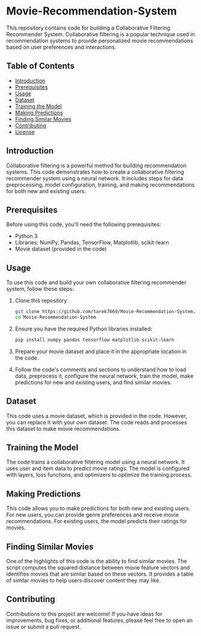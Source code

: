 # Movie-Recommendation-System

This repository contains code for building a Collaborative Filtering Recommender System. Collaborative filtering is a popular technique used in recommendation systems to provide personalized movie recommendations based on user preferences and interactions.

## Table of Contents
- [Introduction](#introduction)
- [Prerequisites](#prerequisites)
- [Usage](#usage)
- [Dataset](#dataset)
- [Training the Model](#training-the-model)
- [Making Predictions](#making-predictions)
- [Finding Similar Movies](#finding-similar-movies)
- [Contributing](#contributing)
- [License](#license)

## Introduction

Collaborative filtering is a powerful method for building recommendation systems. This code demonstrates how to create a collaborative filtering recommender system using a neural network. It includes steps for data preprocessing, model configuration, training, and making recommendations for both new and existing users.

## Prerequisites

Before using this code, you'll need the following prerequisites:

- Python 3
- Libraries: NumPy, Pandas, TensorFlow, Matplotlib, scikit-learn
- Movie dataset (provided in the code)

## Usage

To use this code and build your own collaborative filtering recommender system, follow these steps:

1. Clone this repository:

   ```bash
   git clone https://github.com/tarek7669/Movie-Recommendation-System.git
   cd Movie-Recommendation-System
   ```

2. Ensure you have the required Python libraries installed:

   ```bash
   pip install numpy pandas tensorflow matplotlib scikit-learn
   ```

3. Prepare your movie dataset and place it in the appropriate location in the code.

4. Follow the code's comments and sections to understand how to load data, preprocess it, configure the neural network, train the model, make predictions for new and existing users, and find similar movies.

## Dataset

This code uses a movie dataset, which is provided in the code. However, you can replace it with your own dataset. The code reads and processes this dataset to make movie recommendations.

## Training the Model

The code trains a collaborative filtering model using a neural network. It uses user and item data to predict movie ratings. The model is configured with layers, loss functions, and optimizers to optimize the training process.

## Making Predictions

This code allows you to make predictions for both new and existing users. For new users, you can provide genre preferences and receive movie recommendations. For existing users, the model predicts their ratings for movies.

## Finding Similar Movies

One of the highlights of this code is the ability to find similar movies. The script computes the squared distance between movie feature vectors and identifies movies that are similar based on these vectors. It provides a table of similar movies to help users discover content they may like.

## Contributing

Contributions to this project are welcome! If you have ideas for improvements, bug fixes, or additional features, please feel free to open an issue or submit a pull request.

